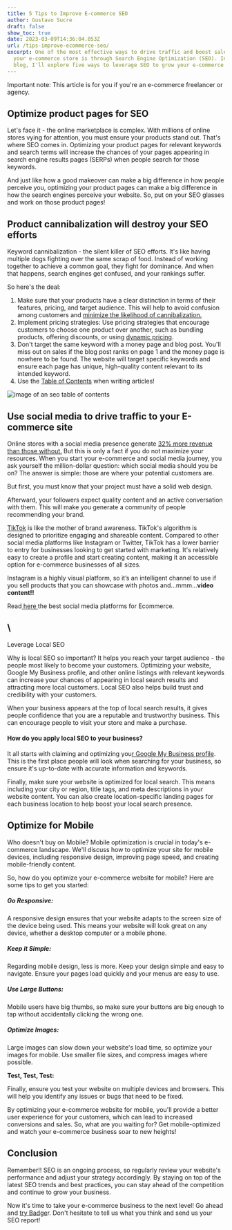 ```yaml
---
title: 5 Tips to Improve E-commerce SEO
author: Gustavo Sucre
draft: false
show_toc: true
date: 2023-03-09T14:36:04.053Z
url: /tips-improve-ecommerce-seo/
excerpt: One of the most effective ways to drive traffic and boost sales for
  your e-commerce store is through Search Engine Optimization (SEO). In this
  blog, I'll explore five ways to leverage SEO to grow your e-commerce sales.
---
```

Important note: This article is for you if you're an e-commerce freelancer or agency.

## Optimize product pages for SEO

Let's face it - the online marketplace is complex. With millions of online stores vying for attention, you must ensure your products stand out. That's where SEO comes in. Optimizing your product pages for relevant keywords and search terms will increase the chances of your pages appearing in search engine results pages (SERPs) when people search for those keywords.

And just like how a good makeover can make a big difference in how people perceive you, optimizing your product pages can make a big difference in how the search engines perceive your website. So, put on your SEO glasses and work on those product pages!

## Product cannibalization will destroy your SEO efforts

Keyword cannibalization - the silent killer of SEO efforts. It's like having multiple dogs fighting over the same scrap of food. Instead of working together to achieve a common goal, they fight for dominance. And when that happens, search engines get confused, and your rankings suffer.

So here's the deal: 

1. Make sure that your products have a clear distinction in terms of their features, pricing, and target audience. This will help to avoid confusion among customers and [minimize the likelihood of cannibalization.](https://rockcontent.com/blog/product-cannibalization/)
2. Implement pricing strategies: Use pricing strategies that encourage customers to choose one product over another, such as bundling products, offering discounts, or using [dynamic pricing](https://www.omniaretail.com/the-ultimate-guide-to-dynamic-pricing#:~:text=Dynamic%20pricing%20is%20a%20pricing,gets%20confused%20with%20personalized%20pricing.).
3. Don't target the same keyword with a money page and blog post. You'll miss out on sales if the blog post ranks on page 1 and the money page is nowhere to be found. The website will target specific keywords and ensure each page has unique, high-quality content relevant to its intended keyword.
4. Use the [Table of Contents](https://getbadger.io/data-visualization-seo-seporting-guide/) when writing articles!



![image of an seo table of contents ](/img/blog/badger-foto-1.png)

## **Use social media to drive traffic to your E-commerce site** 

Online stores with a social media presence generate [32% more revenue than those without.](https://www.yieldify.com/blog/best-social-media-platforms-for-e-commerce/) But this is only a fact if you do not maximize your resources. When you start your e-commerce and social media journey, you ask yourself the million-dollar question: which social media should you be on? The answer is simple: those are where your potential customers are.

But first, you must know that your project must have a solid web design.

Afterward, your followers expect quality content and an active conversation with them. This will make you generate a community of people recommending your brand.

[TikTok](https://www.shopify.com/es/blog/como-funciona-tik-tok) is like the mother of brand awareness. TikTok's algorithm is designed to prioritize engaging and shareable content. Compared to other social media platforms like Instagram or Twitter, TikTok has a lower barrier to entry for businesses looking to get started with marketing. It's relatively easy to create a profile and start creating content, making it an accessible option for e-commerce businesses of all sizes.

Instagram is a highly visual platform, so it’s an intelligent channel to use if you sell products that you can showcase with photos and...mmm...**video content!!**

Read[ here ](https://www.yieldify.com/blog/best-social-media-platforms-for-e-commerce/) the best social media platforms for Ecommerce.

## \
Leverage Local SEO

Why is local SEO so important? It helps you reach your target audience - the people most likely to become your customers. Optimizing your website, Google My Business profile, and other online listings with relevant keywords can increase your chances of appearing in local search results and attracting more local customers.
Local SEO also helps build trust and credibility with your customers. 

When your business appears at the top of local search results, it gives people confidence that you are a reputable and trustworthy business. This can encourage people to visit your store and make a purchase.

#### How do you apply local SEO to your business?

It all starts with claiming and optimizing you[r Google My Business profile](https://www.shopify.com/retail/google-business-profile). This is the first place people will look when searching for your business, so ensure it's up-to-date with accurate information and keywords.

Finally, make sure your website is optimized for local search. This means including your city or region, title tags, and meta descriptions in your website content. You can also create location-specific landing pages for each business location to help boost your local search presence.

## Optimize for Mobile

Who doesn't buy on Mobile? Mobile optimization is crucial in today's e-commerce landscape. We'll discuss how to optimize your site for mobile devices, including responsive design, improving page speed, and creating mobile-friendly content.

So, how do you optimize your e-commerce website for mobile? Here are some tips to get you started:

##### Go Responsive:

A responsive design ensures that your website adapts to the screen size of the device being used. This means your website will look great on any device, whether a desktop computer or a mobile phone.

##### Keep it Simple:

Regarding mobile design, less is more. Keep your design simple and easy to navigate. Ensure your pages load quickly and your menus are easy to use.

##### Use Large Buttons:

Mobile users have big thumbs, so make sure your buttons are big enough to tap without accidentally clicking the wrong one.

##### Optimize Images:

Large images can slow down your website's load time, so optimize your images for mobile. Use smaller file sizes, and compress images where possible.

**Test, Test, Test:**

Finally, ensure you test your website on multiple devices and browsers. This will help you identify any issues or bugs that need to be fixed.

By optimizing your e-commerce website for mobile, you'll provide a better user experience for your customers, which can lead to increased conversions and sales. So, what are you waiting for? Get mobile-optimized and watch your e-commerce business soar to new heights!

## Conclusion

Remember!! SEO is an ongoing process, so regularly review your website's performance and adjust your strategy accordingly. By staying on top of the latest SEO trends and best practices, you can stay ahead of the competition and continue to grow your business.

Now it's time to take your e-commerce business to the next level! Go ahead and [try Badge](https://getbadger.io/)r. Don't hesitate to tell us what you think and send us your SEO report!